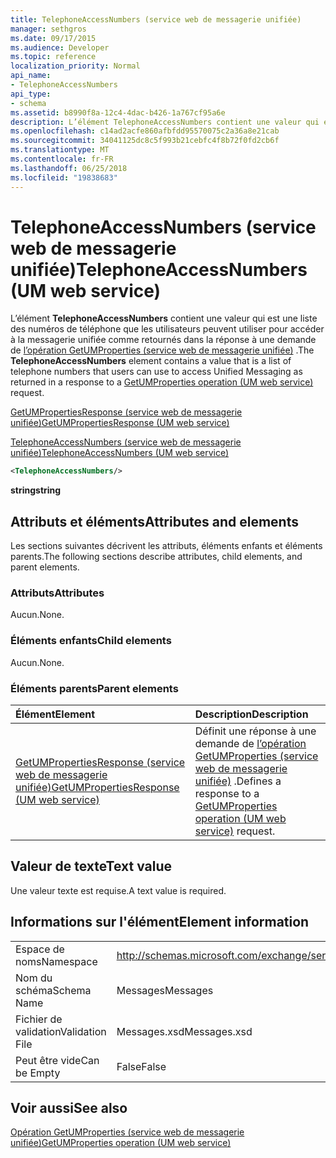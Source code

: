 ```yaml
---
title: TelephoneAccessNumbers (service web de messagerie unifiée)
manager: sethgros
ms.date: 09/17/2015
ms.audience: Developer
ms.topic: reference
localization_priority: Normal
api_name:
- TelephoneAccessNumbers
api_type:
- schema
ms.assetid: b8990f8a-12c4-4dac-b426-1a767cf95a6e
description: L’élément TelephoneAccessNumbers contient une valeur qui est une liste des numéros de téléphone que les utilisateurs peuvent utiliser pour accéder à la messagerie unifiée renvoyé en réponse à une demande (service web de messagerie unifiée) d’opération GetUMProperties.
ms.openlocfilehash: c14ad2acfe860afbfdd95570075c2a36a8e21cab
ms.sourcegitcommit: 34041125dc8c5f993b21cebfc4f8b72f0fd2cb6f
ms.translationtype: MT
ms.contentlocale: fr-FR
ms.lasthandoff: 06/25/2018
ms.locfileid: "19838683"
---
```

# <a name="telephoneaccessnumbers-um-web-service"></a><span data-ttu-id="3e5ae-103">TelephoneAccessNumbers (service web de messagerie unifiée)</span><span class="sxs-lookup"><span data-stu-id="3e5ae-103">TelephoneAccessNumbers (UM web service)</span></span>

<span data-ttu-id="3e5ae-104">L’élément **TelephoneAccessNumbers** contient une valeur qui est une liste des numéros de téléphone que les utilisateurs peuvent utiliser pour accéder à la messagerie unifiée comme retournés dans la réponse à une demande de [l’opération GetUMProperties (service web de messagerie unifiée)](getumproperties-operation-um-web-service.md) .</span><span class="sxs-lookup"><span data-stu-id="3e5ae-104">The **TelephoneAccessNumbers** element contains a value that is a list of telephone numbers that users can use to access Unified Messaging as returned in a response to a [GetUMProperties operation (UM web service)](getumproperties-operation-um-web-service.md) request.</span></span> 
  
[<span data-ttu-id="3e5ae-105">GetUMPropertiesResponse (service web de messagerie unifiée)</span><span class="sxs-lookup"><span data-stu-id="3e5ae-105">GetUMPropertiesResponse (UM web service)</span></span>](getumpropertiesresponse-um-web-service.md)
  
[<span data-ttu-id="3e5ae-106">TelephoneAccessNumbers (service web de messagerie unifiée)</span><span class="sxs-lookup"><span data-stu-id="3e5ae-106">TelephoneAccessNumbers (UM web service)</span></span>](telephoneaccessnumbers-um-web-service.md)
  
```xml
<TelephoneAccessNumbers/>
```

 <span data-ttu-id="3e5ae-107">**string**</span><span class="sxs-lookup"><span data-stu-id="3e5ae-107">**string**</span></span>
## <a name="attributes-and-elements"></a><span data-ttu-id="3e5ae-108">Attributs et éléments</span><span class="sxs-lookup"><span data-stu-id="3e5ae-108">Attributes and elements</span></span>

<span data-ttu-id="3e5ae-109">Les sections suivantes décrivent les attributs, éléments enfants et éléments parents.</span><span class="sxs-lookup"><span data-stu-id="3e5ae-109">The following sections describe attributes, child elements, and parent elements.</span></span>
  
### <a name="attributes"></a><span data-ttu-id="3e5ae-110">Attributs</span><span class="sxs-lookup"><span data-stu-id="3e5ae-110">Attributes</span></span>

<span data-ttu-id="3e5ae-111">Aucun.</span><span class="sxs-lookup"><span data-stu-id="3e5ae-111">None.</span></span>
  
### <a name="child-elements"></a><span data-ttu-id="3e5ae-112">Éléments enfants</span><span class="sxs-lookup"><span data-stu-id="3e5ae-112">Child elements</span></span>

<span data-ttu-id="3e5ae-113">Aucun.</span><span class="sxs-lookup"><span data-stu-id="3e5ae-113">None.</span></span>
  
### <a name="parent-elements"></a><span data-ttu-id="3e5ae-114">Éléments parents</span><span class="sxs-lookup"><span data-stu-id="3e5ae-114">Parent elements</span></span>

|<span data-ttu-id="3e5ae-115">**Élément**</span><span class="sxs-lookup"><span data-stu-id="3e5ae-115">**Element**</span></span>|<span data-ttu-id="3e5ae-116">**Description**</span><span class="sxs-lookup"><span data-stu-id="3e5ae-116">**Description**</span></span>|
|:-----|:-----|
|[<span data-ttu-id="3e5ae-117">GetUMPropertiesResponse (service web de messagerie unifiée)</span><span class="sxs-lookup"><span data-stu-id="3e5ae-117">GetUMPropertiesResponse (UM web service)</span></span>](getumpropertiesresponse-um-web-service.md) <br/> |<span data-ttu-id="3e5ae-118">Définit une réponse à une demande de [l’opération GetUMProperties (service web de messagerie unifiée)](getumproperties-operation-um-web-service.md) .</span><span class="sxs-lookup"><span data-stu-id="3e5ae-118">Defines a response to a [GetUMProperties operation (UM web service)](getumproperties-operation-um-web-service.md) request.</span></span>  <br/> |
   
## <a name="text-value"></a><span data-ttu-id="3e5ae-119">Valeur de texte</span><span class="sxs-lookup"><span data-stu-id="3e5ae-119">Text value</span></span>

<span data-ttu-id="3e5ae-120">Une valeur texte est requise.</span><span class="sxs-lookup"><span data-stu-id="3e5ae-120">A text value is required.</span></span>
  
## <a name="element-information"></a><span data-ttu-id="3e5ae-121">Informations sur l'élément</span><span class="sxs-lookup"><span data-stu-id="3e5ae-121">Element information</span></span>

|||
|:-----|:-----|
|<span data-ttu-id="3e5ae-122">Espace de noms</span><span class="sxs-lookup"><span data-stu-id="3e5ae-122">Namespace</span></span>  <br/> |http://schemas.microsoft.com/exchange/services/2006/messages  <br/> |
|<span data-ttu-id="3e5ae-123">Nom du schéma</span><span class="sxs-lookup"><span data-stu-id="3e5ae-123">Schema Name</span></span>  <br/> |<span data-ttu-id="3e5ae-124">Messages</span><span class="sxs-lookup"><span data-stu-id="3e5ae-124">Messages</span></span>  <br/> |
|<span data-ttu-id="3e5ae-125">Fichier de validation</span><span class="sxs-lookup"><span data-stu-id="3e5ae-125">Validation File</span></span>  <br/> |<span data-ttu-id="3e5ae-126">Messages.xsd</span><span class="sxs-lookup"><span data-stu-id="3e5ae-126">Messages.xsd</span></span>  <br/> |
|<span data-ttu-id="3e5ae-127">Peut être vide</span><span class="sxs-lookup"><span data-stu-id="3e5ae-127">Can be Empty</span></span>  <br/> |<span data-ttu-id="3e5ae-128">False</span><span class="sxs-lookup"><span data-stu-id="3e5ae-128">False</span></span>  <br/> |
   
## <a name="see-also"></a><span data-ttu-id="3e5ae-129">Voir aussi</span><span class="sxs-lookup"><span data-stu-id="3e5ae-129">See also</span></span>



[<span data-ttu-id="3e5ae-130">Opération GetUMProperties (service web de messagerie unifiée)</span><span class="sxs-lookup"><span data-stu-id="3e5ae-130">GetUMProperties operation (UM web service)</span></span>](getumproperties-operation-um-web-service.md)

